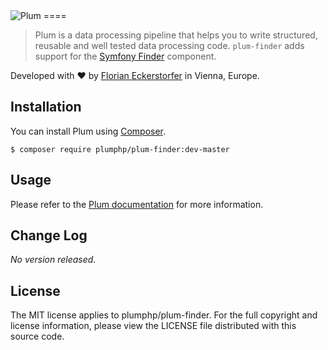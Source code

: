 <img src="https://florian.ec/img/plum/logo.png" alt="Plum">
====

> Plum is a data processing pipeline that helps you to write structured, reusable and well tested data processing code.
> `plum-finder` adds support for the [Symfony Finder](http://symfony.com/doc/current/components/finder.html) component.

Developed with &hearts; by [Florian Eckerstorfer](https://florian.ec) in Vienna, Europe.

Installation
------------

You can install Plum using [Composer](http://getcomposer.org).

```shell
$ composer require plumphp/plum-finder:dev-master
```


Usage
-----

Please refer to the [Plum documentation](https://github.com/plumphp/plum/docs/index.md) for more information.


Change Log
----------

*No version released.*


License
-------

The MIT license applies to plumphp/plum-finder. For the full copyright and license information,
please view the LICENSE file distributed with this source code.
